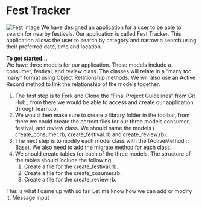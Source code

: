 # Fest Tracker

![Fest Image](https://www.ruhrgold.com/wp-content/uploads/2018/02/festivals-zomer-2017.jpg)
We have designed an application for a user to be able to search for nearby festivals.  Our application is called Fest Tracker. This application allows the user to search by category and narrow a search using their preferred date, time and location.

**To get started…**  
We have three models for our application. Those models include a consumer, festival, and review class. The classes will relate in a “many too many”  format using Object Relationship methods. We will also use an Active Record method to link the relationship of the models together.

1. The first step is to Fork and Clone the “Final Project Guidelines” from Git Hub., from there we would be able to access and create our application through learn.co.  
2. We would then make sure to create a library folder in the toolbar, from there we could create the correct files for our three models consumer, festival, and review class. We should name the models ( create_consumer.rb, create_festival.rb and create_review.rb).
3. The next step is to modify each model class with the (ActiveMethod :: Base). We also need to add the migrate method for each class.
4. We should create tables for each of the three models. The structure of the tables should include the following.  
    1. Create a file for the create_festival.rb.
    2. Create a file for the create_cosumer.rb.
    3. Create a file for the create_review.rb.

This is what I came up with so far. Let me know how we can add or modify it.
Message Input


